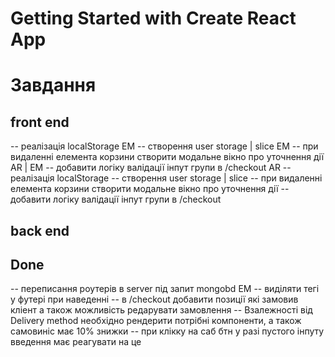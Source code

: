 # Getting Started with Create React App


# Завдання

## front end

-- реалізація localStorage EM
-- створення user storage | slice EM
-- при видаленні елемента корзини створити модальне вікно про уточнення дії AR | EM
-- добавити логіку валідації інпут групи в /checkout AR
-- реалізація localStorage
-- створення user storage | slice
-- при видаленні елемента корзини створити модальне вікно про уточнення дії
-- добавити логіку валідації інпут групи в /checkout 



## back end



## Done
-- переписання роутерів в server під запит mongobd EM
-- виділяти тегі у футері при наведенні 
-- в /checkout добавити позиції які замовив кліент а також можливість редарувати замовлення
-- Взалежності від Delivery method  необхідно рендерити потрібні компоненти,
   а також самовиніс має 10% знижки 
-- при клікку на саб бтн у разі пустого інпуту введення має реагувати на це 